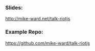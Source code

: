 ### Slides:

http://mike-ward.net/talk-riotjs

### Example Repo:

https://github.com/mike-ward/talk-riotjs
